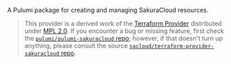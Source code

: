 A Pulumi package for creating and managing SakuraCloud resources.

> This provider is a derived work of the [Terraform Provider](https://github.com/sacloud/terraform-provider-sakuracloud)
> distributed under [MPL 2.0](https://www.mozilla.org/en-US/MPL/2.0/). If you encounter a bug or missing feature,
> first check the [`pulumi/pulumi-sakuracloud` repo](https://github.com/pulumi/pulumi-sakuracloud/issues); however, if that doesn't turn up anything,
> please consult the source [`sacloud/terraform-provider-sakuracloud` repo](https://github.com/sacloud/terraform-provider-sakuracloud/issues).
